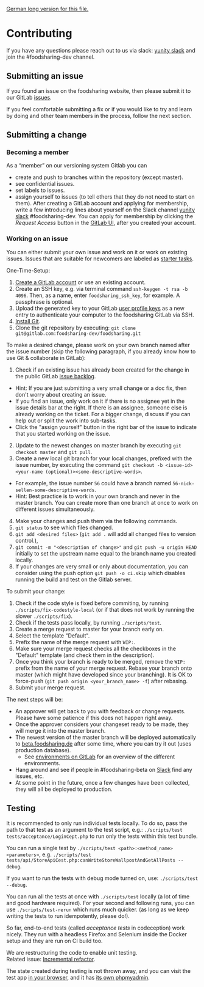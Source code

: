 [German long version for this file.](https://devdocs.foodsharing.network/contributing_DE.html)

# Contributing

If you have any questions please reach out to us via slack: [yunity slack](https://slackin.yunity.org/) and join the #foodsharing-dev channel.

## Submitting an issue

If you found an issue on the foodsharing website, then please submit it to our GitLab [issues](https://gitlab.com/foodsharing-dev/foodsharing/issues).

If you feel comfortable submitting a fix or if you would like to try and learn by doing and other team members in the process, follow the next section.

## Submitting a change

### Becoming a member

As a “member” on our versioning system Gitlab you can
 * create and push to branches within the repository (except master).
 * see confidential issues.
 * set labels to issues.
 * assign yourself to issues (to tell others that they do not need to start on them).
After creating a GitLab account and applying for membership, write a few introducing lines about yourself on the Slack channel [yunity slack](https://slackin.yunity.org/) #foodsharing-dev. You can apply for membership by clicking the *Request Access* button in the [GitLab UI](https://gitlab.com/foodsharing-dev/foodsharing), after you created your account.

### Working on an issue

You can either submit your own issue and work on it or work on existing issues. Issues that are suitable for newcomers are labeled as [starter tasks](https://gitlab.com/foodsharing-dev/foodsharing/issues?label_name%5B%5D=starter+task).

One-Time-Setup:
1. [Create a GitLab account](https://gitlab.com/users/sign_up) or use an existing account.
2. Create an SSH key, e.g. via terminal command `ssh-keygen -t rsa -b 4096`. Then, as a name, enter `foodsharing_ssh_key`, for example. A passphrase is optional. 
3. Upload the generated key to your GitLab [user profile keys](https://gitlab.com/-/profile/keys) as a new entry to authenticate your computer to the foodsharing GitLab via SSH.
4. [Install Git](https://git-scm.com/book/en/v2/Getting-Started-Installing-Git).
5. Clone the git repository by executing: `git clone git@gitlab.com:foodsharing-dev/foodsharing.git`

To make a desired change, please work on your own branch named after the issue number (skip the following paragraph, if you already know how to use Git & collaborate in GitLab):

1. Check if an existing issue has already been created for the change in the public GitLab [issue backlog](https://gitlab.com/foodsharing-dev/foodsharing/issues).
  * Hint: If you are just submitting a very small change or a doc fix, then don't worry about creating an issue.
  * If you find an issue, only work on it if there is no assignee yet in the issue details bar at the right. If there is an assignee, someone else is already working on the ticket. For a bigger change, discuss if you can help out or split the work into sub-tasks.
  * Click the "assign yourself" button in the right bar of the issue to indicate that you started working on the issue.
2. Update to the newest changes on master branch by executing `git checkout master` and `git pull`.
3. Create a new local git branch for your local changes, prefixed with the issue number, by executing the command `git checkout -b <issue-id><your-name (optional)><some-descriptive-words>`.
  * For example, the issue number `56` could have a branch named `56-nick-sellen-some-descriptive-words`.
  * Hint: Best practice is to work in your own branch and never in the master branch. You can create more than one branch at once to work on different issues simultaneously.
4. Make your changes and push them via the following commands.
  1. `git status` to see which files changed.
  2. `git add <desired files>` (`git add .` will add all changed files to version control.), 
  3. `git commit -m "<description of change>"` and `git push -u origin HEAD` initially to set the upstream name equal to the branch name you created locally. 
  4. If your changes are very small or only about documentation, you can consider using the push option `git push -o ci.skip` which disables running the build and test on the Gitlab server.

To submit your change:

1. Check if the code style is fixed before commiting, by running `./scripts/fix-codestyle-local` (or if that does not work by running the slower `./scripts/fix`).
2. Check if the tests pass locally, by running `./scripts/test`.
3. Create a merge request to master for your branch early on.
  1. Select the template "Default".
  2. Prefix the name of the merge request with `WIP:`.
4. Make sure your merge request checks all the checkboxes in the "Default" template (and check them in the description).
5. Once you think your branch is ready to be merged, remove the `WIP:` prefix from the name of your merge request. Rebase your branch onto master (which might have developed since your branching). It is OK to force-push (`git push origin <your_branch_name> -f`) after rebasing.
6. Submit your merge request.

The next steps will be:

* An approver will get back to you with feedback or change requests. Please have some patience if this does not happen right away.
* Once the approver considers your changeset ready to be made, they will merge it into the master branch.
* The newest version of the master branch will be deployed automatically to [beta.foodsharing.de](https://beta.foodsharing.de) after some time, where you can try it out (uses production database).
  * See [environments on GitLab](https://gitlab.com/foodsharing-dev/foodsharing/environments) for an overview of the different environments.
* Hang around and see if people in #foodsharing-beta on [Slack](https://yunity.slack.com/) find any issues, etc.
* At some point in the future, once a few changes have been collected, they will all be deployed to production.

## Testing

It is recommended to only run individual tests locally. To do so, pass the path to that test as an argument to the test script,
e.g.: `./scripts/test tests/acceptance/LoginCept.php` to run only the tests within this test bundle.

You can run a single test by `./scripts/test <path>:<method_name> <parameters>`, e.g. `./scripts/test tests/api/StoreApiCest.php:canWriteStoreWallpostAndGetAllPosts --debug`.

If you want to run the tests with debug mode turned on, use: `./scripts/test --debug`.

You can run all the tests at once with `./scripts/test` locally (a lot of time and good hardware required).
For your second and following runs, you can use `./scripts/test-rerun` which runs much quicker.
(as long as we keep writing the tests to run idempotently, please do!).

So far, end-to-end tests (called _acceptance tests_ in codeception) work nicely.
They run with a headless Firefox and Selenium inside the Docker setup and they are run on CI build too.

We are restructuring the code to enable unit testing.  
Related issue: [Incremental refactor](https://gitlab.com/foodsharing-dev/foodsharing/issues/68).

The state created during testing is not thrown away, and you can visit the test app
[in your browser](http://localhost:28080/), and it has
[its own phpmyadmin](http://localhost:28081/).
